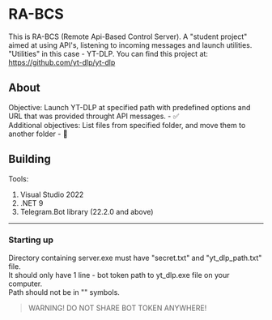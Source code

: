 # RA-BCS

This is RA-BCS (Remote Api-Based Control Server). A "student project" aimed at using API's, listening to incoming messages and launch utilities.    
"Utilities" in this case - YT-DLP. You can find this project at: https://github.com/yt-dlp/yt-dlp    

## About

Objective: Launch YT-DLP at specified path with predefined options and URL that was provided throught API messages. - :white_check_mark:    
Additional objectives: List files from specified folder, and move them to another folder - :black_square_button:    

## Building

Tools:
1. Visual Studio 2022
2. .NET 9
3. Telegram.Bot library (22.2.0 and above)

____

### Starting up

Directory containing server.exe must have "secret.txt" and "yt_dlp_path.txt" file.    
It should only have 1 line - bot token path to yt_dlp.exe file on your computer.    
Path should not be in "" symbols.    

> WARNING! DO NOT SHARE BOT TOKEN ANYWHERE!